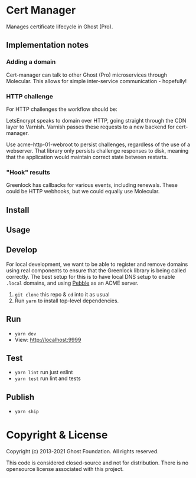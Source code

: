 # Cert Manager

Manages certificate lifecycle in Ghost (Pro).

## Implementation notes

### Adding a domain

Cert-manager can talk to other Ghost (Pro) microservices through
Molecular. This allows for simple inter-service communication -
hopefully!

### HTTP challenge

For HTTP challenges the workflow should be:

LetsEncrypt speaks to domain over HTTP, going straight through the CDN
layer to Varnish. Varnish passes these requests to a new backend for
cert-manager.

Use acme-http-01-webroot to persist challenges, regardless of the use
of a webserver. That library only persists challenge responses to
disk, meaning that the application would maintain correct state
between restarts.

### "Hook" results

Greenlock has callbacks for various events, including renewals. These
could be HTTP webhooks, but we could equally use Molecular.

## Install

## Usage

## Develop

For local development, we want to be able to register and remove
domains using real components to ensure that the Greenlock library is
being called correctly. The best setup for this is to have local DNS
setup to enable `.local` domains, and using
[Pebble](https://github.com/letsencrypt/pebble) as an ACME server.

1. `git clone` this repo & `cd` into it as usual
2. Run `yarn` to install top-level dependencies.


## Run

- `yarn dev`
- View: [http://localhost:9999](http://localhost:9999)


## Test

- `yarn lint` run just eslint
- `yarn test` run lint and tests


## Publish

- `yarn ship`


# Copyright & License 

Copyright (c) 2013-2021 Ghost Foundation. All rights reserved.

This code is considered closed-source and not for distribution. There is no opensource license associated with this project.
